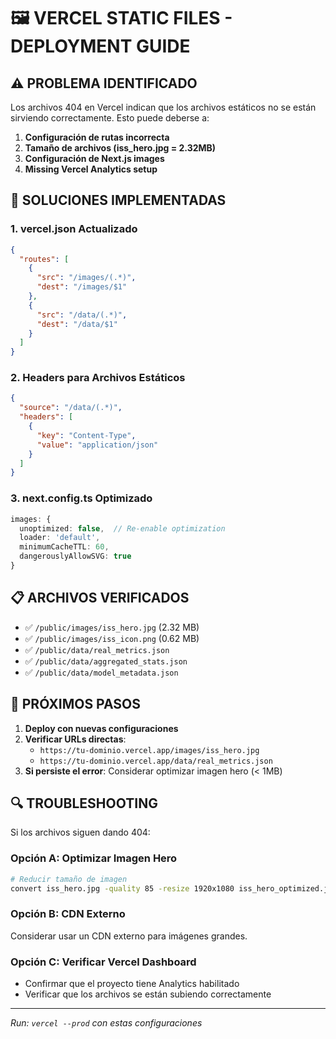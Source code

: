 # 🖼️ VERCEL STATIC FILES - DEPLOYMENT GUIDE

## ⚠️ **PROBLEMA IDENTIFICADO**

Los archivos 404 en Vercel indican que los archivos estáticos no se están sirviendo correctamente. Esto puede deberse a:

1. **Configuración de rutas incorrecta**
2. **Tamaño de archivos (iss_hero.jpg = 2.32MB)**
3. **Configuración de Next.js images**
4. **Missing Vercel Analytics setup**

## 🔧 **SOLUCIONES IMPLEMENTADAS**

### 1. **vercel.json Actualizado**
```json
{
  "routes": [
    {
      "src": "/images/(.*)",
      "dest": "/images/$1"
    },
    {
      "src": "/data/(.*)",
      "dest": "/data/$1"
    }
  ]
}
```

### 2. **Headers para Archivos Estáticos**
```json
{
  "source": "/data/(.*)",
  "headers": [
    {
      "key": "Content-Type",
      "value": "application/json"
    }
  ]
}
```

### 3. **next.config.ts Optimizado**
```typescript
images: {
  unoptimized: false,  // Re-enable optimization
  loader: 'default',
  minimumCacheTTL: 60,
  dangerouslyAllowSVG: true
}
```

## 📋 **ARCHIVOS VERIFICADOS**

- ✅ `/public/images/iss_hero.jpg` (2.32 MB)
- ✅ `/public/images/iss_icon.png` (0.62 MB)
- ✅ `/public/data/real_metrics.json`
- ✅ `/public/data/aggregated_stats.json`
- ✅ `/public/data/model_metadata.json`

## 🚀 **PRÓXIMOS PASOS**

1. **Deploy con nuevas configuraciones**
2. **Verificar URLs directas**:
   - `https://tu-dominio.vercel.app/images/iss_hero.jpg`
   - `https://tu-dominio.vercel.app/data/real_metrics.json`
3. **Si persiste el error**: Considerar optimizar imagen hero (< 1MB)

## 🔍 **TROUBLESHOOTING**

Si los archivos siguen dando 404:

### Opción A: Optimizar Imagen Hero
```bash
# Reducir tamaño de imagen
convert iss_hero.jpg -quality 85 -resize 1920x1080 iss_hero_optimized.jpg
```

### Opción B: CDN Externo
Considerar usar un CDN externo para imágenes grandes.

### Opción C: Verificar Vercel Dashboard
- Confirmar que el proyecto tiene Analytics habilitado
- Verificar que los archivos se están subiendo correctamente

---
*Run: `vercel --prod` con estas configuraciones*